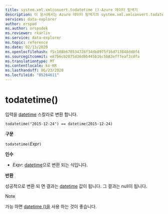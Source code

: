 ```yaml
---
title: system.xml.xmlconvert.todatetime ()-Azure 데이터 탐색기
description: 이 문서에서는 Azure 데이터 탐색기의 system.xml.xmlconvert.todatetime ()에 대해 설명 합니다.
services: data-explorer
author: orspod
ms.author: orspodek
ms.reviewer: rkarlin
ms.service: data-explorer
ms.topic: reference
ms.date: 02/13/2020
ms.openlocfilehash: f5c108b670534728f34db8975f16d713848dd8f4
ms.sourcegitcommit: e87b6cb2075d36dbb445b16c5b83eff7eaf3cdfa
ms.translationtype: MT
ms.contentlocale: ko-KR
ms.lasthandoff: 06/23/2020
ms.locfileid: "85264611"
---
```

# <a name="todatetime"></a>todatetime()

입력을 [datetime](./scalar-data-types/datetime.md) 스칼라로 변환 합니다.

```kusto
todatetime("2015-12-24") == datetime(2015-12-24)
```

**구문**

`todatetime(`*Expr*`)`

**인수**

* *Expr*: [datetime](./scalar-data-types/datetime.md)으로 변환 되는 식입니다.

**반환**

성공적으로 변환 되 면 결과는 [datetime](./scalar-data-types/datetime.md) 값이 됩니다.
그 결과는 null이 됩니다.
 
> [!NOTE]
> 가능 하면 [datetime ()을](./scalar-data-types/datetime.md) 사용 하는 것이 좋습니다.

